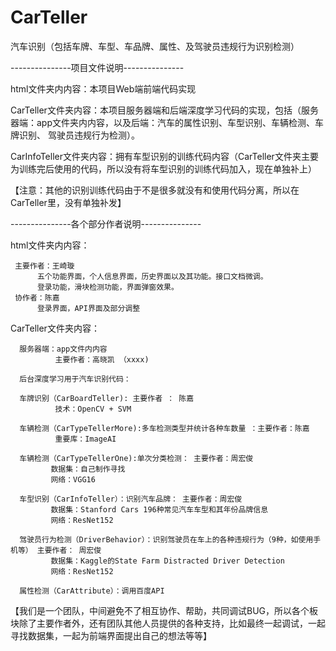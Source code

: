 # CarTeller
汽车识别（包括车牌、车型、车品牌、属性、及驾驶员违规行为识别检测）

---------------项目文件说明---------------

html文件夹内内容：本项目Web端前端代码实现

CarTeller文件夹内容：本项目服务器端和后端深度学习代码的实现，包括（服务器端：app文件夹内内容，以及后端：汽车的属性识别、车型识别、车辆检测、车牌识别、  驾驶员违规行为检测）。

CarInfoTeller文件夹内容：拥有车型识别的训练代码内容（CarTeller文件夹主要为训练完后使用的代码，所以没有将车型识别的训练代码加入，现在单独补上）

【注意：其他的识别训练代码由于不是很多就没有和使用代码分离，所以在CarTeller里，没有单独补发】

---------------各个部分作者说明---------------

html文件夹内内容：

     主要作者：王崎璇
          五个功能界面，个人信息界面，历史界面以及其功能。接口文档微调。
          登录功能，滑块检测功能，界面弹窗效果。
     协作者：陈嘉
          登录界面，API界面及部分调整
     
CarTeller文件夹内容：

      服务器端：app文件内内容
              主要作者：高晓凯 （xxxx)
      
      后台深度学习用于汽车识别代码：
      
      车牌识别（CarBoardTeller): 主要作者 ： 陈嘉
              技术：OpenCV + SVM
      
      车辆检测（CarTypeTellerMore):多车检测类型并统计各种车数量 ：主要作者：陈嘉
              重要库：ImageAI
      
      车辆检测（CarTypeTellerOne):单次分类检测： 主要作者：周宏俊
             数据集：自己制作寻找
             网络：VGG16
      
      车型识别（CarInfoTeller）：识别汽车品牌： 主要作者：周宏俊
             数据集：Stanford Cars 196种常见汽车车型和其年份品牌信息
             网络：ResNet152
     
      驾驶员行为检测（DriverBehavior）：识别驾驶员在车上的各种违规行为（9种，如使用手机等） 主要作者： 周宏俊
             数据集：Kaggle的State Farm Distracted Driver Detection
             网络：ResNet152
      
      属性检测（CarAttribute）：调用百度API

【我们是一个团队，中间避免不了相互协作、帮助，共同调试BUG，所以各个板块除了主要作者外，还有团队其他人员提供的各种支持，比如最终一起调试，一起寻找数据集，一起为前端界面提出自己的想法等等】
